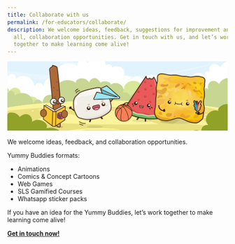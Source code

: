 ```yaml
---
title: Collaborate with us
permalink: /for-educators/collaborate/
description: We welcome ideas, feedback, suggestions for improvement and most of
  all, collaboration opportunities. Get in touch with us, and let’s work
  together to make learning come alive!
---
```

![collaborate](/images/Website/educator_collab.jpg)

We welcome ideas, feedback, and collaboration opportunities.

Yummy Buddies formats:
* Animations
* Comics & Concept Cartoons
* Web Games
* SLS Gamified Courses
* Whatsapp sticker packs

If you have an idea for the Yummy Buddies, let’s work together to make learning come alive! 

**[Get in touch now!](https://go.gov.sg/yummybuddies-contact-us)**